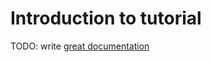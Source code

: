 # Introduction to tutorial

TODO: write [great documentation](http://jacobian.org/writing/what-to-write/)
